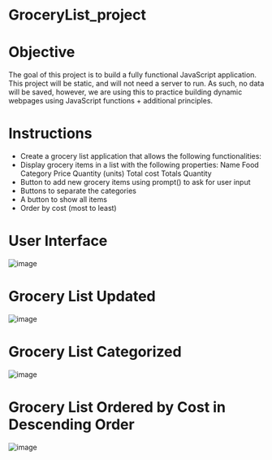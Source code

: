 # GroceryList_project
# Objective
The goal of this project is to build a fully functional JavaScript application. This project
will be static, and will not need a server to run. As such, no data will be saved, however,
we are using this to practice building dynamic webpages using JavaScript functions +
additional principles.

# Instructions
- Create a grocery list application that allows the following functionalities:
- Display grocery items in a list with the following properties:
Name
Food Category
Price
Quantity (units)
Total cost
Totals Quantity
- Button to add new grocery items using prompt() to ask for user input
- Buttons to separate the categories
- A button to show all items
- Order by cost (most to least)



# User Interface
![image](https://github.com/pujaroy280/GroceryList_project/assets/62675121/ee68b4c1-db36-449c-859a-ca1a9f70e125)

# Grocery List Updated 
![image](https://github.com/pujaroy280/GroceryList_project/assets/62675121/e348baa4-79e7-460b-99eb-8f46769ec518)

# Grocery List Categorized
![image](https://github.com/pujaroy280/GroceryList_project/assets/62675121/44e8d4f5-c74b-4f78-a6fd-00160715a0fa)

# Grocery List Ordered by Cost in Descending Order
![image](https://github.com/pujaroy280/GroceryList_project/assets/62675121/0a5c21f3-6ced-4231-a8d9-799f943625e3)

